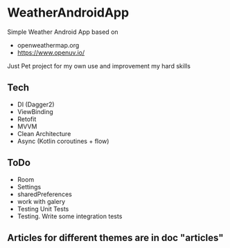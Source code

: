 # WeatherAndroidApp
Simple Weather Android App based on 
- openweathermap.org 
- https://www.openuv.io/

Just Pet project for my own use and improvement my hard skills

## Tech

- DI (Dagger2)
- ViewBinding
- Retofit
- MVVM
- Clean Architecture
- Async (Kotlin coroutines + flow)


## ToDo
* Room
* Settings
* sharedPreferences
* work with galery
* Testing Unit Tests
* Testing. Write some integration tests

## Articles for different themes are in doc "articles"
